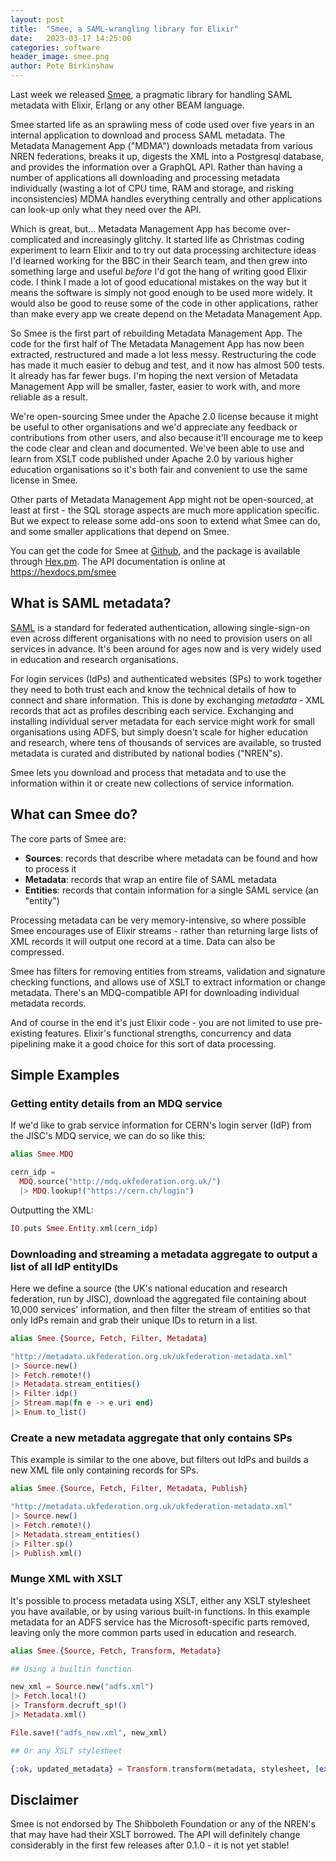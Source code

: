 ```yaml
---
layout: post
title:  "Smee, a SAML-wrangling library for Elixir"
date:   2023-03-17 14:25:00
categories: software
header_image: smee.png
author: Pete Birkinshaw
---
```


Last week we released [Smee](https://github.com/Digital-Identity-Labs/smee), a pragmatic library for handling SAML metadata with Elixir, Erlang or any other BEAM language.

Smee started life as an sprawling mess of code used over five years in an internal application to download and process
SAML metadata. The Metadata Management App ("MDMA") downloads metadata from various NREN federations, breaks it up, digests the XML into a Postgresql database, and provides the information over a GraphQL API. Rather than having a number of applications all downloading and processing metadata individually (wasting a lot of CPU time, RAM and storage, and risking inconsistencies) MDMA handles everything centrally and other applications can look-up only what they need over the API.

Which is great, but... Metadata Management App has become over-complicated and increasingly glitchy. It started life as Christmas coding experiment to learn Elixir and to try out data processing architecture ideas I'd learned working for the BBC in their Search team, and then grew into something large and useful *before* I'd got the hang of writing good Elixir code. I think I made a lot of good educational mistakes on the way but it means the software is simply not good enough to be used more widely. It would also be good to reuse some of the code in other applications, rather than make every app we create depend on the   Metadata Management App.

So Smee is the first part of rebuilding Metadata Management App. The code for the first half of The Metadata Management App has now been extracted, restructured and made a lot less messy. Restructuring the code has made it much easier to debug and test, and it now has almost 500 tests. It already has far fewer bugs. I'm hoping the next version of Metadata Management App will be smaller, faster, easier to work with, and more reliable as a result.

We're open-sourcing Smee under the Apache 2.0 license because it might be useful to other organisations and we'd appreciate any feedback or contributions from other users, and also because it'll encourage me to keep the code clear and clean and documented. We've been able to use and learn from XSLT code published under Apache 2.0 by various higher education organisations so it's both fair and convenient to use the same license in Smee.

Other parts of Metadata Management App might not be open-sourced, at least at first - the SQL storage aspects are much more application specific. But we expect to release some add-ons soon to extend what Smee can do, and some smaller applications that depend on Smee.

You can get the code for Smee at [Github](https://github.com/Digital-Identity-Labs/smee), and the package is available through [Hex.pm](https://hex.pm/packages/smee). The API documentation is online at <https://hexdocs.pm/smee>

## What is SAML metadata?

[SAML](https://en.wikipedia.org/wiki/Security_Assertion_Markup_Language) is a standard for federated authentication, allowing single-sign-on even across different organisations with no need to provision users on all services in advance. It's been around for ages now and is very widely used in education and research organisations.

For login services (IdPs) and authenticated websites (SPs) to work together they need to both trust each and know the technical details of how to connect and share information. This is done by exchanging *metadata* - XML records that act as profiles describing each service. Exchanging and installing individual server metadata for each service might work for small organisations using ADFS, but simply doesn't scale for higher education and research, where tens of thousands of services are available, so trusted metadata is curated and distributed by national bodies ("NREN"s).

Smee lets you download and process that metadata and to use the information within it or create new collections of service information.

## What can Smee do?

The core parts of Smee are:

* **Sources**: records that describe where metadata can be found and how to process it
* **Metadata**: records that wrap an entire file of SAML metadata
* **Entities**: records that contain information for a single SAML service (an "entity")

Processing metadata can be very memory-intensive, so where possible Smee encourages use of Elixir streams - rather than returning large lists of XML records it will output one record at a time. Data can also be compressed.

Smee has filters for removing entities from streams, validation and signature checking functions, and allows use of XSLT to extract information or change metadata. There's an MDQ-compatible API for downloading individual metadata records.

And of course in the end it's just Elixir code - you are not limited to use pre-existing features. Elixir's functional strengths, concurrency and data pipelining make it a good choice for this sort of data processing.

## Simple Examples

### Getting entity details from an MDQ service

If we'd like to grab service information for CERN's login server (IdP) from the JISC's MDQ service, we can do so like this:

```elixir
alias Smee.MDQ

cern_idp = 
  MDQ.source("http://mdq.ukfederation.org.uk/")
  |> MDQ.lookup!("https://cern.ch/login")

```

Outputting the XML:

```elixir
IO.puts Smee.Entity.xml(cern_idp)
```


### Downloading and streaming a metadata aggregate to output a list of all IdP entityIDs

Here we define a source (the UK's national education and research federation, run by JISC), download the aggregated file containing about 10,000 services' information, and then filter the stream of entities so that only IdPs remain and grab their unique IDs to return in a list.

```elixir
alias Smee.{Source, Fetch, Filter, Metadata}

"http://metadata.ukfederation.org.uk/ukfederation-metadata.xml"
|> Source.new()
|> Fetch.remote!()
|> Metadata.stream_entities()
|> Filter.idp()
|> Stream.map(fn e -> e.uri end)
|> Enum.to_list()

```

### Create a new metadata aggregate that only contains SPs

This example is similar to the one above, but filters out IdPs and builds a new XML file only containing records for SPs.

```elixir
alias Smee.{Source, Fetch, Filter, Metadata, Publish}

"http://metadata.ukfederation.org.uk/ukfederation-metadata.xml"
|> Source.new()
|> Fetch.remote!()
|> Metadata.stream_entities()
|> Filter.sp()
|> Publish.xml()

```

### Munge XML with XSLT

It's possible to process metadata using XSLT, either any XSLT stylesheet you have available, or by using various built-in functions. In this example metadata for an ADFS service has the Microsoft-specific parts removed, leaving only the more common parts used in education and research.

```elixir
alias Smee.{Source, Fetch, Transform, Metadata}

## Using a builtin function

new_xml = Source.new("adfs.xml")
|> Fetch.local!()
|> Transform.decruft_sp!()
|> Metadata.xml()

File.save!("adfs_new.xml", new_xml)

## Or any XSLT stylesheet

{:ok, updated_metadata} = Transform.transform(metadata, stylesheet, [exampleParam: "example value"])

```

## Disclaimer
Smee is not endorsed by The Shibboleth Foundation or any of the NREN's that may have had their XSLT borrowed.
The API will definitely change considerably in the first few releases after 0.1.0 - it is not yet stable!
